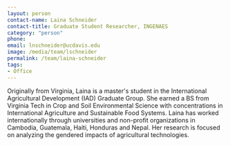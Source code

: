 ```yaml
---
layout: person
contact-name: Laina Schneider
contact-title: Graduate Student Researcher, INGENAES
category: "person"
phone:
email: lnschneider@ucdavis.edu
image: /media/team/lschneider
permalink: /team/laina-schneider
tags:
- Office
---
```

Originally from Virginia, Laina is a master's student in the International Agricultural Development (IAD) Graduate Group. She earned a BS from Virginia Tech in Crop and Soil Environmental Science with concentrations in International Agriculture and Sustainable Food Systems. Laina has worked internationally through universities and non-profit organizations in Cambodia, Guatemala, Haiti, Honduras and Nepal. Her research is focused on analyzing the gendered impacts of agricultural technologies.
